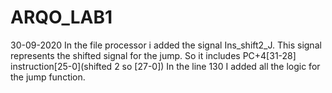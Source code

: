# ARQO_LAB1
30-09-2020
In the file processor i added the signal Ins_shift2_J. This signal represents the shifted signal for the jump.
So it includes PC+4[31-28] instruction[25-0](shifted 2 so [27-0])
In the line 130 I added all the logic for the jump function.